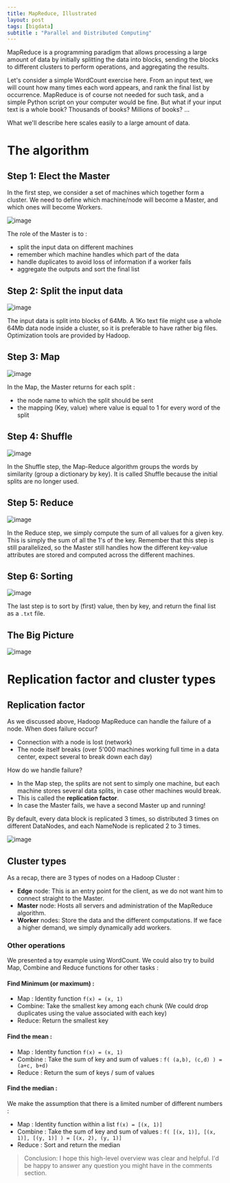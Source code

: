 ```yaml
---
title: MapReduce, Illustrated
layout: post
tags: [bigdata]
subtitle : "Parallel and Distributed Computing"
---
```


MapReduce is a programming paradigm that allows processing a large amount of data by initially splitting the data into blocks, sending the blocks to different clusters to perform operations, and aggregating the results.

Let's consider a simple WordCount exercise here. From an input text, we will count how many times each word appears, and rank the final list by occurrence. MapReduce is of course not needed for such task, and a simple Python script on your computer would be fine. But what if your input text is a whole book? Thousands of books? Millions of books? ...

What we'll describe here scales easily to a large amount of data.

# The algorithm

## Step 1: Elect the Master

In the first step, we consider a set of machines which together form a cluster. We need to define which machine/node will become a Master, and which ones will become Workers.

![image](https://maelfabien.github.io/assets/images/Hadoop/5.jpg)

The role of the Master is to :
- split the input data on different machines
- remember which machine handles which part of the data
- handle duplicates to avoid loss of information if a worker fails
- aggregate the outputs and sort the final list

## Step 2: Split the input data

![image](https://maelfabien.github.io/assets/images/Hadoop/4.jpg)

The input data is split into blocks of 64Mb. A 1Ko text file might use a whole 64Mb data node inside a cluster, so it is preferable to have rather big files. Optimization tools are provided by Hadoop.

## Step 3: Map

![image](https://maelfabien.github.io/assets/images/Hadoop/6.jpg)

In the Map, the Master returns for each split :
- the node name to which the split should be sent
- the mapping (Key, value) where value is equal to 1 for every word of the split

## Step 4: Shuffle

![image](https://maelfabien.github.io/assets/images/Hadoop/7.jpg)

In the Shuffle step, the Map-Reduce algorithm groups the words by similarity (group a dictionary by key). It is called Shuffle because the initial splits are no longer used.

## Step 5: Reduce

![image](https://maelfabien.github.io/assets/images/Hadoop/8.jpg)

In the Reduce step, we simply compute the sum of all values for a given key. This is simply the sum of all the 1's of the key. Remember that this step is still parallelized, so the Master still handles how the different key-value attributes are stored and computed across the different machines.

## Step 6: Sorting

![image](https://maelfabien.github.io/assets/images/Hadoop/9.jpg)

The last step is to sort by (first) value, then by key, and return the final list as a `.txt` file.

## The Big Picture

![image](https://maelfabien.github.io/assets/images/Hadoop/10.jpg)

# Replication factor and cluster types

## Replication factor
As we discussed above, Hadoop MapReduce can handle the failure of a node. When does failure occur?
- Connection with a node is lost (network)
- The node itself breaks (over 5'000 machines working full time in a data center, expect several to break down each day)

How do we handle failure?
- In the Map step, the splits are not sent to simply one machine, but each machine stores several data splits, in case other machines would break.
- This is called the **replication factor**.
- In case the Master fails, we have a second Master up and running!

By default, every data block is replicated 3 times, so distributed 3 times on different DataNodes, and each NameNode is replicated 2 to 3 times. 

![image](https://maelfabien.github.io/assets/images/Hadoop/11.jpg)

## Cluster types

As a recap, there are 3 types of nodes on a Hadoop Cluster :
- **Edge** node: This is an entry point for the client, as we do not want him to connect straight to the Master.
- **Master** node: Hosts all servers and administration of the MapReduce algorithm.
- **Worker** nodes: Store the data and the different computations. If we face a higher demand, we simply dynamically add workers.

### Other operations

We presented a toy example using WordCount. We could also try to build Map, Combine and Reduce functions for other tasks :

#### Find Minimum (or maximum) : 

- Map : Identity function `f(x) = (x, 1)`
- Combine: Take the smallest key among each chunk (We could drop duplicates using the value associated with each key)
- Reduce: Return the smallest key

#### Find the mean : 

- Map : Identity function `f(x) = (x, 1)`
- Combine : Take the sum of key and sum of values : `f( (a,b), (c,d) ) = (a+c, b+d)`
- Reduce : Return the sum of keys / sum of values

#### Find the median : 

We make the assumption that there is a limited number of different numbers :
- Map : Identity function within a list `f(x) = [(x, 1)]`
- Combine : Take the sum of key and sum of values : `f( [(x, 1)], [(x, 1)], [(y, 1)] ) = [(x, 2), (y, 1)]`
- Reduce : Sort and return the median

> Conclusion: I hope this high-level overview was clear and helpful. I'd be happy to answer any question you might have in the comments section.